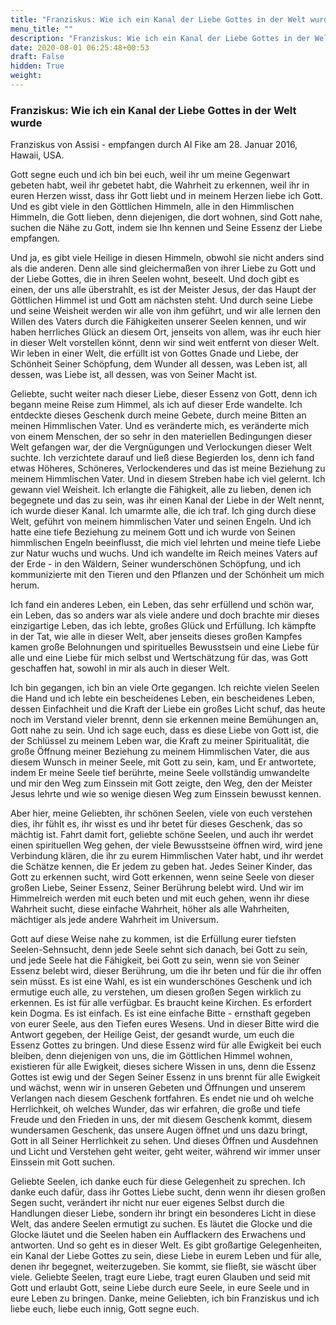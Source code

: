 ```yaml
---
title: "Franziskus: Wie ich ein Kanal der Liebe Gottes in der Welt wurde"
menu_title: ""
description: "Franziskus: Wie ich ein Kanal der Liebe Gottes in der Welt wurde"
date: 2020-08-01 06:25:48+00:53
draft: False
hidden: True
weight:
---
```

### Franziskus: Wie ich ein Kanal der Liebe Gottes in der Welt wurde

Franziskus von Assisi - empfangen durch Al Fike am 28. Januar 2016, Hawaii, USA.

Gott segne euch und ich bin bei euch, weil ihr um meine Gegenwart gebeten habt, weil ihr gebetet habt, die Wahrheit zu erkennen, weil ihr in euren Herzen wisst, dass ihr Gott liebt und in meinem Herzen liebe ich Gott. Und es gibt viele in den Göttlichen Himmeln, alle in den Himmlischen Himmeln, die Gott lieben, denn diejenigen, die dort wohnen, sind Gott nahe, suchen die Nähe zu Gott, indem sie Ihn kennen und Seine Essenz der Liebe empfangen.

Und ja, es gibt viele Heilige in diesen Himmeln, obwohl sie nicht anders sind als die anderen. Denn alle sind gleichermaßen von ihrer Liebe zu Gott und der Liebe Gottes, die in ihren Seelen wohnt, beseelt. Und doch gibt es einen, der uns alle überstrahlt, es ist der Meister Jesus, der das Haupt der Göttlichen Himmel ist und Gott am nächsten steht. Und durch seine Liebe und seine Weisheit werden wir alle von ihm geführt, und wir alle lernen den Willen des Vaters durch die Fähigkeiten unserer Seelen kennen, und wir haben herrliches Glück an diesem Ort, jenseits von allem, was ihr euch hier in dieser Welt vorstellen könnt, denn wir sind weit entfernt von dieser Welt. Wir leben in einer Welt, die erfüllt ist von Gottes Gnade und Liebe, der Schönheit Seiner Schöpfung, dem Wunder all dessen, was Leben ist, all dessen, was Liebe ist, all dessen, was von Seiner Macht ist.

Geliebte, sucht weiter nach dieser Liebe, dieser Essenz von Gott, denn ich begann meine Reise zum Himmel, als ich auf dieser Erde wandelte. Ich entdeckte dieses Geschenk durch meine Gebete, durch meine Bitten an meinen Himmlischen Vater. Und es veränderte mich, es veränderte mich von einem Menschen, der so sehr in den materiellen Bedingungen dieser Welt gefangen war, der die Vergnügungen und Verlockungen dieser Welt suchte. Ich verzichtete darauf und ließ diese Begierden los, denn ich fand etwas Höheres, Schöneres, Verlockenderes und das ist meine Beziehung zu meinem Himmlischen Vater. Und in diesem Streben habe ich viel gelernt. Ich gewann viel Weisheit. Ich erlangte die Fähigkeit, alle zu lieben, denen ich begegnete und das zu sein, was ihr einen Kanal der Liebe in der Welt nennt, ich wurde dieser Kanal. Ich umarmte alle, die ich traf. Ich ging durch diese Welt, geführt von meinem himmlischen Vater und seinen Engeln. Und ich hatte eine tiefe Beziehung zu meinem Gott und ich wurde von Seinen himmlischen Engeln beeinflusst, die mich viel lehrten und meine tiefe Liebe zur Natur wuchs und wuchs. Und ich wandelte im Reich meines Vaters auf der Erde - in den Wäldern, Seiner wunderschönen Schöpfung, und ich kommunizierte mit den Tieren und den Pflanzen und der Schönheit um mich herum.

Ich fand ein anderes Leben, ein Leben, das sehr erfüllend und schön war, ein Leben, das so anders war als viele andere und doch brachte mir dieses einzigartige Leben, das ich lebte, großes Glück und Erfüllung. Ich kämpfte in der Tat, wie alle in dieser Welt, aber jenseits dieses großen Kampfes kamen große Belohnungen und spirituelles Bewusstsein und eine Liebe für alle und eine Liebe für mich selbst und Wertschätzung für das, was Gott geschaffen hat, sowohl in mir als auch in dieser Welt.

Ich bin gegangen, ich bin an viele Orte gegangen. Ich reichte vielen Seelen die Hand und ich lebte ein bescheidenes Leben, ein bescheidenes Leben, dessen Einfachheit und die Kraft der Liebe ein großes Licht schuf, das heute noch im Verstand vieler brennt, denn sie erkennen meine Bemühungen an, Gott nahe zu sein. Und ich sage euch, dass es diese Liebe von Gott ist, die der Schlüssel zu meinem Leben war, die Kraft zu meiner Spiritualität, die große Öffnung meiner Beziehung zu meinem Himmlischen Vater, die aus diesem Wunsch in meiner Seele, mit Gott zu sein, kam, und Er antwortete, indem Er meine Seele tief berührte, meine Seele vollständig umwandelte und mir den Weg zum Einssein mit Gott zeigte, den Weg, den der Meister Jesus lehrte und wie so wenige diesen Weg zum Einssein bewusst kennen.

Aber hier, meine Geliebten, ihr schönen Seelen, viele von euch verstehen dies, ihr fühlt es, ihr wisst es und ihr betet für dieses Geschenk, das so mächtig ist. Fahrt damit fort, geliebte schöne Seelen, und auch ihr werdet einen spirituellen Weg gehen, der viele Bewusstseine öffnen wird, wird jene Verbindung klären, die ihr zu eurem Himmlischen Vater habt, und ihr werdet die Schätze kennen, die Er jedem zu geben hat. Jedes Seiner Kinder, das Gott zu erkennen sucht, wird Gott erkennen, wenn seine Seele von dieser großen Liebe, Seiner Essenz, Seiner Berührung belebt wird. Und wir im Himmelreich werden mit euch beten und mit euch gehen, wenn ihr diese Wahrheit sucht, diese einfache Wahrheit, höher als alle Wahrheiten, mächtiger als jede andere Wahrheit im Universum.

Gott auf diese Weise nahe zu kommen, ist die Erfüllung eurer tiefsten Seelen-Sehnsucht, denn jede Seele sehnt sich danach, bei Gott zu sein, und jede Seele hat die Fähigkeit, bei Gott zu sein, wenn sie von Seiner Essenz belebt wird, dieser Berührung, um die ihr beten und für die ihr offen sein müsst. Es ist eine Wahl, es ist ein wunderschönes Geschenk und ich ermutige euch alle, zu verstehen, um diesen großen Segen wirklich zu erkennen. Es ist für alle verfügbar. Es braucht keine Kirchen. Es erfordert kein Dogma. Es ist einfach. Es ist eine einfache Bitte - ernsthaft gegeben von eurer Seele, aus den Tiefen eures Wesens. Und in dieser Bitte wird die Antwort gegeben, der Heilige Geist, der gesandt wurde, um euch die Essenz Gottes zu bringen. Und diese Essenz wird für alle Ewigkeit bei euch bleiben, denn diejenigen von uns, die im Göttlichen Himmel wohnen, existieren für alle Ewigkeit, dieses sichere Wissen in uns, denn die Essenz Gottes ist ewig und der Segen Seiner Essenz in uns brennt für alle Ewigkeit und wächst, wenn wir in unseren Gebeten und Öffnungen und unserem Verlangen nach diesem Geschenk fortfahren. Es endet nie und oh welche Herrlichkeit, oh welches Wunder, das wir erfahren, die große und tiefe Freude und den Frieden in uns, der mit diesem Geschenk kommt, diesem wundersamen Geschenk, das unsere Augen öffnet und uns dazu bringt, Gott in all Seiner Herrlichkeit zu sehen. Und dieses Öffnen und Ausdehnen und Licht und Verstehen geht weiter, geht weiter, während wir immer unser Einssein mit Gott suchen.

Geliebte Seelen, ich danke euch für diese Gelegenheit zu sprechen. Ich danke euch dafür, dass ihr Gottes Liebe sucht, denn wenn ihr diesen großen Segen sucht, verändert ihr nicht nur euer eigenes Selbst durch die Handlungen dieser Liebe, sondern ihr bringt ein besonderes Licht in diese Welt, das andere Seelen ermutigt zu suchen. Es läutet die Glocke und die Glocke läutet und die Seelen haben ein Aufflackern des Erwachens und antworten. Und so geht es in dieser Welt. Es gibt großartige Gelegenheiten, ein Kanal der Liebe Gottes zu sein, diese Liebe in eurem Leben und für alle, denen ihr begegnet, weiterzugeben. Sie kommt, sie fließt, sie wäscht über viele. Geliebte Seelen, tragt eure Liebe, tragt euren Glauben und seid mit Gott und erlaubt Gott, seine Liebe durch eure Seele, in eure Seele und in eure Leben zu bringen. Danke, meine Geliebten, ich bin Franziskus und ich liebe euch, liebe euch innig, Gott segne euch.
